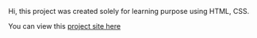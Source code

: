 Hi, this project was created solely for learning purpose using HTML, CSS.

You can view this [project site here](https://subir-product-component.netlify.app/)